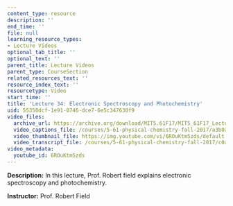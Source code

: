```yaml
---
content_type: resource
description: ''
end_time: ''
file: null
learning_resource_types:
- Lecture Videos
optional_tab_title: ''
optional_text: ''
parent_title: Lecture Videos
parent_type: CourseSection
related_resources_text: ''
resource_index_text: ''
resourcetype: Video
start_time: ''
title: 'Lecture 34: Electronic Spectroscopy and Photochemistry'
uid: 55350dcf-1e91-0746-dce7-6e5c347630f9
video_files:
  archive_url: https://archive.org/download/MIT5.61F17/MIT5_61F17_Lecture_34_300k.mp4
  video_captions_file: /courses/5-61-physical-chemistry-fall-2017/a3b0a83a543359a9b8b1582b92d87586_6ROuKtm5zds.vtt
  video_thumbnail_file: https://img.youtube.com/vi/6ROuKtm5zds/default.jpg
  video_transcript_file: /courses/5-61-physical-chemistry-fall-2017/c0a397c42ae586f91bfc97708e8c2019_6ROuKtm5zds.pdf
video_metadata:
  youtube_id: 6ROuKtm5zds
---
```


**Description:** In this lecture, Prof. Robert field explains electronic spectroscopy and photochemistry.

**Instructor:** Prof. Robert Field
